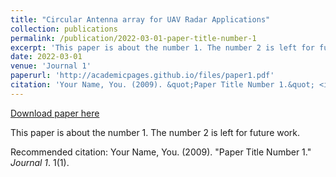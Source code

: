```yaml
---
title: "Circular Antenna array for UAV Radar Applications"
collection: publications
permalink: /publication/2022-03-01-paper-title-number-1
excerpt: 'This paper is about the number 1. The number 2 is left for future work.'
date: 2022-03-01
venue: 'Journal 1'
paperurl: 'http://academicpages.github.io/files/paper1.pdf'
citation: 'Your Name, You. (2009). &quot;Paper Title Number 1.&quot; <i>Journal 1</i>. 1(1).'
---
```


<a href='http://academicpages.github.io/files/paper1.pdf'>Download paper here</a>

This paper is about the number 1. The number 2 is left for future work.

Recommended citation: Your Name, You. (2009). "Paper Title Number 1." <i>Journal 1</i>. 1(1).